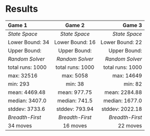 # Results





|Game 1|Game 2|Game 3|
| :--- | :---: | ---:|
|_State Space_|_State Space_|_State Space_|
|Lower Bound: 34|Lower Bound: 16|Lower Bound: 22|
|Upper Bound: |Upper Bound: |Upper Bound:|
|_Random Solver_|_Random Solver_|_Random Solver_|
|total runs: 1000|total runs: 1000|total runs: 1000|
|max: 32516|max: 5058|max: 14649|
|min: 293|min: 38|min: 82|
|mean: 4469.48|mean: 977.75|mean: 2284.88|
|median: 3407.0|median: 741.5|median: 1677.0|
|stddev: 3733.6|stddev: 793.94|stddev: 2022.18|
|_Breadth-First_|_Breadth-First_|_Breadth-First_|
|34 moves|16 moves|22 moves|
